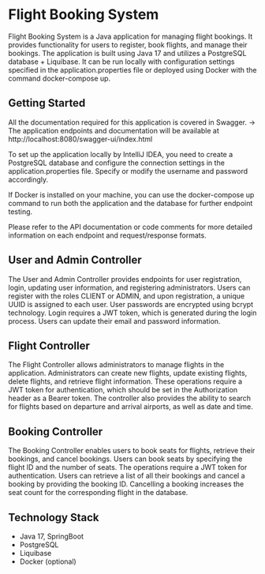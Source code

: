 # Flight Booking System
Flight Booking System is a Java application for managing flight bookings.
It provides functionality for users to register, book flights, and manage their bookings. 
The application is built using Java 17 and utilizes a PostgreSQL database + Liquibase. 
It can be run locally with configuration settings specified in the application.properties file or deployed using Docker with the command docker-compose up.

## Getting Started
All the documentation required for this application is covered in Swagger.
-> The application endpoints and documentation will be available at http://localhost:8080/swagger-ui/index.html

To set up the application locally by IntelliJ IDEA, you need to create a PostgreSQL database and configure
the connection settings in the application.properties file. Specify or modify the username and password accordingly.

If Docker is installed on your machine, you can use the docker-compose up command to run both the application
and the database for further endpoint testing.

Please refer to the API documentation or code comments for more detailed information on each endpoint and request/response formats.

## User and Admin Controller
The User and Admin Controller provides endpoints for user registration, login, updating user information, and registering administrators. Users can register with the roles CLIENT or ADMIN, and upon registration, a unique UUID is assigned to each user. User passwords are encrypted using bcrypt technology. Login requires a JWT token, which is generated during the login process. Users can update their email and password information.

## Flight Controller
The Flight Controller allows administrators to manage flights in the application. Administrators can create new flights, update existing flights, delete flights, and retrieve flight information. These operations require a JWT token for authentication, which should be set in the Authorization header as a Bearer token. The controller also provides the ability to search for flights based on departure and arrival airports, as well as date and time.

## Booking Controller
The Booking Controller enables users to book seats for flights, retrieve their bookings, and cancel bookings. Users can book seats by specifying the flight ID and the number of seats. The operations require a JWT token for authentication. Users can retrieve a list of all their bookings and cancel a booking by providing the booking ID. Cancelling a booking increases the seat count for the corresponding flight in the database.

## Technology Stack
* Java 17, SpringBoot
* PostgreSQL
* Liquibase
* Docker (optional)